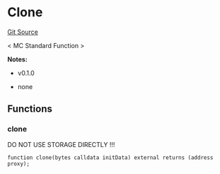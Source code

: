 # Clone
[Git Source](https://github.com/metacontract/mc/blob/7db22f6d7abc05705d21c7601fb406ca49c18557/src/std/functions/Clone.sol)

< MC Standard Function >

**Notes:**
- v0.1.0

- none


## Functions
### clone

DO NOT USE STORAGE DIRECTLY !!!


```solidity
function clone(bytes calldata initData) external returns (address proxy);
```

